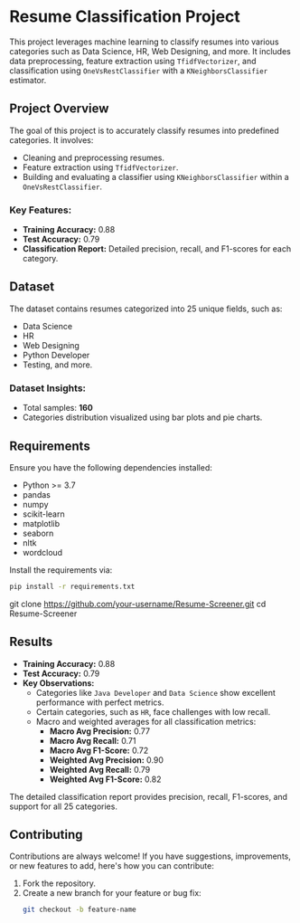 # Resume Classification Project

This project leverages machine learning to classify resumes into various categories such as Data Science, HR, Web Designing, and more. It includes data preprocessing, feature extraction using `TfidfVectorizer`, and classification using `OneVsRestClassifier` with a `KNeighborsClassifier` estimator.

## Project Overview
The goal of this project is to accurately classify resumes into predefined categories. It involves:
- Cleaning and preprocessing resumes.
- Feature extraction using `TfidfVectorizer`.
- Building and evaluating a classifier using `KNeighborsClassifier` within a `OneVsRestClassifier`.

### Key Features:
- **Training Accuracy:** 0.88
- **Test Accuracy:** 0.79
- **Classification Report:** Detailed precision, recall, and F1-scores for each category.

## Dataset
The dataset contains resumes categorized into 25 unique fields, such as:
- Data Science
- HR
- Web Designing
- Python Developer
- Testing, and more.

### Dataset Insights:
- Total samples: **160**
- Categories distribution visualized using bar plots and pie charts.

## Requirements
Ensure you have the following dependencies installed:
- Python >= 3.7
- pandas
- numpy
- scikit-learn
- matplotlib
- seaborn
- nltk
- wordcloud

Install the requirements via:
```bash
pip install -r requirements.txt
```
git clone https://github.com/your-username/Resume-Screener.git
cd Resume-Screener
## Results
- **Training Accuracy:** 0.88
- **Test Accuracy:** 0.79
- **Key Observations:**
  - Categories like `Java Developer` and `Data Science` show excellent performance with perfect metrics.
  - Certain categories, such as `HR`, face challenges with low recall.
  - Macro and weighted averages for all classification metrics:
    - **Macro Avg Precision:** 0.77
    - **Macro Avg Recall:** 0.71
    - **Macro Avg F1-Score:** 0.72
    - **Weighted Avg Precision:** 0.90
    - **Weighted Avg Recall:** 0.79
    - **Weighted Avg F1-Score:** 0.82

The detailed classification report provides precision, recall, F1-scores, and support for all 25 categories.

## Contributing
Contributions are always welcome! If you have suggestions, improvements, or new features to add, here's how you can contribute:
1. Fork the repository.
2. Create a new branch for your feature or bug fix:
   ```bash
   git checkout -b feature-name
